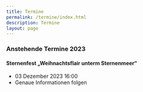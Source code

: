 ```yaml
---
title: Termine
permalink: /termine/index.html
description: Termine
layout: page
---
```


### Anstehende Termine 2023

#### Sternenfest „Weihnachtsflair unterm Sternenmeer“
- 03 Dezember 2023 16:00
- Genaue Informationen folgen

